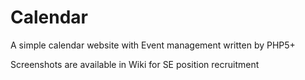 # Calendar
A simple calendar website with Event management written by PHP5+

Screenshots are available in Wiki for SE position recruitment
